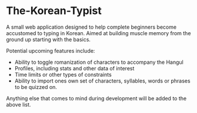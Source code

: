 # The-Korean-Typist
A small web application designed to help complete beginners become accustomed to typing in Korean. Aimed at building muscle memory from the ground up starting with the basics.

Potential upcoming features include:
- Ability to toggle romanization of characters to accompany the Hangul
- Profiles, including stats and other data of interest
- Time limits or other types of constraints
- Ability to import ones own set of characters, syllables, words or phrases to be quizzed on.
  
Anything else that comes to mind during development will be added to the above list.

